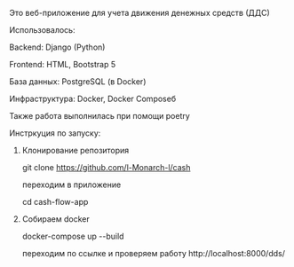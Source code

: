 Это веб-приложение для учета движения денежных средств (ДДС)

Использовалось:

Backend: Django (Python)

Frontend: HTML, Bootstrap 5

База данных: PostgreSQL (в Docker)

Инфраструктура: Docker, Docker Composeб

Также работа выполнилась при помощи poetry


Инстркуция по запуску:
1. Клонирование репозитория
   
   git clone https://github.com/l-Monarch-l/cash
   
   переходим в приложение

   cd cash-flow-app
   
2. Собираем docker
   
   docker-compose up --build
   
   переходим по ссылке и проверяем работу http://localhost:8000/dds/

